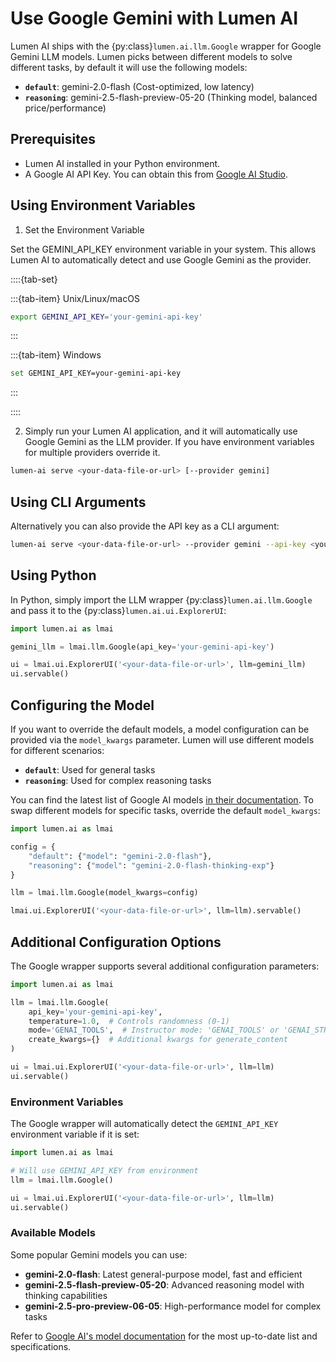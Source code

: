 # Use Google Gemini with Lumen AI

Lumen AI ships with the {py:class}`lumen.ai.llm.Google` wrapper for Google Gemini LLM models. Lumen picks between different models to solve different tasks, by default it will use the following models:

- **`default`**: gemini-2.0-flash (Cost-optimized, low latency)
- **`reasoning`**: gemini-2.5-flash-preview-05-20 (Thinking model, balanced price/performance)

## Prerequisites

- Lumen AI installed in your Python environment.
- A Google AI API Key. You can obtain this from [Google AI Studio](https://aistudio.google.com/app/apikey).

## Using Environment Variables

1. Set the Environment Variable

Set the GEMINI_API_KEY environment variable in your system. This allows Lumen AI to automatically detect and use Google Gemini as the provider.

::::{tab-set}

:::{tab-item} Unix/Linux/macOS
```bash
export GEMINI_API_KEY='your-gemini-api-key'
```
:::

:::{tab-item} Windows
```bash
set GEMINI_API_KEY=your-gemini-api-key
```
:::

::::

2. Simply run your Lumen AI application, and it will automatically use Google Gemini as the LLM provider. If you have environment variables for multiple providers override it.

```bash
lumen-ai serve <your-data-file-or-url> [--provider gemini]
```

## Using CLI Arguments

Alternatively you can also provide the API key as a CLI argument:

```bash
lumen-ai serve <your-data-file-or-url> --provider gemini --api-key <your-gemini-api-key>
```

## Using Python

In Python, simply import the LLM wrapper {py:class}`lumen.ai.llm.Google` and pass it to the {py:class}`lumen.ai.ui.ExplorerUI`:

```python
import lumen.ai as lmai

gemini_llm = lmai.llm.Google(api_key='your-gemini-api-key')

ui = lmai.ui.ExplorerUI('<your-data-file-or-url>', llm=gemini_llm)
ui.servable()
```

## Configuring the Model

If you want to override the default models, a model configuration can be provided via the `model_kwargs` parameter. Lumen will use different models for different scenarios:

- **`default`**: Used for general tasks
- **`reasoning`**: Used for complex reasoning tasks

You can find the latest list of Google AI models [in their documentation](https://ai.google.dev/gemini-api/docs/models/gemini). To swap different models for specific tasks, override the default `model_kwargs`:

```python
import lumen.ai as lmai

config = {
    "default": {"model": "gemini-2.0-flash"},
    "reasoning": {"model": "gemini-2.0-flash-thinking-exp"}
}

llm = lmai.llm.Google(model_kwargs=config)

lmai.ui.ExplorerUI('<your-data-file-or-url>', llm=llm).servable()
```

## Additional Configuration Options

The Google wrapper supports several additional configuration parameters:

```python
import lumen.ai as lmai

llm = lmai.llm.Google(
    api_key='your-gemini-api-key',
    temperature=1.0,  # Controls randomness (0-1)
    mode='GENAI_TOOLS',  # Instructor mode: 'GENAI_TOOLS' or 'GENAI_STRUCTURED_OUTPUTS'
    create_kwargs={}  # Additional kwargs for generate_content
)

ui = lmai.ui.ExplorerUI('<your-data-file-or-url>', llm=llm)
ui.servable()
```

### Environment Variables

The Google wrapper will automatically detect the `GEMINI_API_KEY` environment variable if it is set:

```python
import lumen.ai as lmai

# Will use GEMINI_API_KEY from environment
llm = lmai.llm.Google()

ui = lmai.ui.ExplorerUI('<your-data-file-or-url>', llm=llm)
ui.servable()
```

### Available Models

Some popular Gemini models you can use:

- **gemini-2.0-flash**: Latest general-purpose model, fast and efficient
- **gemini-2.5-flash-preview-05-20**: Advanced reasoning model with thinking capabilities
- **gemini-2.5-pro-preview-06-05**: High-performance model for complex tasks

Refer to [Google AI's model documentation](https://ai.google.dev/gemini-api/docs/models/gemini) for the most up-to-date list and specifications.
